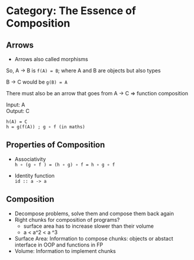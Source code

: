 # Category: The Essence of Composition

## Arrows
- Arrows also called morphisms

So,
A -> B is `f(A) = B`; where A and B are objects but also types

B -> C would be `g(B) = A`

There must also be an arrow that goes from A -> C => function composition

Input: A  
Output: C

```
h(A) = C
h = g(f(A)) ; g ∘ f (in maths)
```

## Properties of Composition
- Associativity  
`h ∘ (g ∘ f ) = (h ∘ g) ∘ f = h ∘ g ∘ f`

- Identity function  
`id :: a -> a`

## Composition
- Decompose problems, solve them and compose them back again
- Right chunks for composition of programs?
    - surface area has to increase slower than their volume
    - a < a^2 < a ^3
- Surface Area: Information to compose chunks: objects or abstact interface in OOP and functions in FP
- Volume: Information to implement chunks